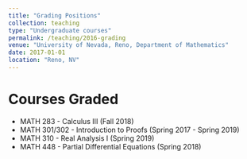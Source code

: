 ```yaml
---
title: "Grading Positions"
collection: teaching
type: "Undergraduate courses"
permalink: /teaching/2016-grading
venue: "University of Nevada, Reno, Department of Mathematics"
date: 2017-01-01
location: "Reno, NV"
---
```


Courses Graded
======
* MATH 283 - Calculus III (Fall 2018)
* MATH 301/302 - Introduction to Proofs (Spring 2017 - Spring 2019)
* MATH 310 - Real Analysis I (Spring 2019)
* MATH 448 - Partial Differential Equations (Spring 2018)
